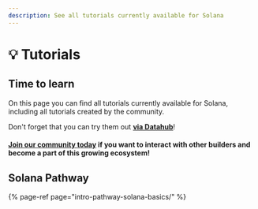 ```yaml
---
description: See all tutorials currently available for Solana
---
```


# 💡 Tutorials

## Time to learn

On this page you can find all tutorials currently available for Solana, including all tutorials created by the community. 

Don't forget that you can try them out [**via Datahub**](https://datahub.figment.io/sign_up?service=solana)! 

#### [Join our community today](https://discord.gg/fszyM7K) if you want to interact with other builders and become a part of this growing ecosystem! 

## Solana Pathway

{% page-ref page="intro-pathway-solana-basics/" %}

